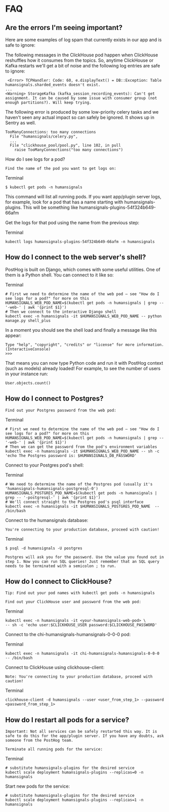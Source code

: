 # FAQ

## Are the errors I'm seeing important?

Here are some examples of log spam that currently exists in our app and is safe to ignore:

The following messages in the ClickHouse pod happen when ClickHouse reshuffles how it consumes from the topics. So, anytime ClickHouse or Kafka restarts we'll get a bit of noise and the following log entries are safe to ignore:
```
 <Error> TCPHandler: Code: 60, e.displayText() = DB::Exception: Table humansignals.sharded_events doesn't exist.
...
<Warning> StorageKafka (kafka_session_recording_events): Can't get assignment. It can be caused by some issue with consumer group (not enough partitions?). Will keep trying.
```

The following error is produced by some low-priority celery tasks and we haven't seen any actual impact so can safely be ignored. It shows up in Sentry as well.
```
TooManyConnections: too many connections
  File "humansignals/celery.py",
  ...
  File "clickhouse_pool/pool.py", line 102, in pull
    raise TooManyConnections("too many connections")
```

How do I see logs for a pod?

    Find the name of the pod you want to get logs on:

Terminal
```
$ kubectl get pods -n humansignals
```

This command will list all running pods. If you want app/plugin server logs, for example, look for a pod that has a name starting with humansignals-plugins. This will be something like humansignals-plugins-54f324b649-66afm

Get the logs for that pod using the name from the previous step:

Terminal

```
kubectl logs humansignals-plugins-54f324b649-66afm -n humansignals
```

## How do I connect to the web server's shell?

PostHog is built on Django, which comes with some useful utilities. One of them is a Python shell. You can connect to it like so:

Terminal

```
# First we need to determine the name of the web pod – see "How do I see logs for a pod?" for more on this
HUMANSIGNALS_WEB_POD_NAME=$(kubectl get pods -n humansignals | grep -- '-web-' | awk '{print $1}')
# Then we connect to the interactive Django shell
kubectl exec -n humansignals -it $HUMANSIGNALS_WEB_POD_NAME -- python manage.py shell_plus
```

In a moment you should see the shell load and finally a message like this appear:

```
Type "help", "copyright", "credits" or "license" for more information.
(InteractiveConsole)
>>>
```

That means you can now type Python code and run it with PostHog context (such as models) already loaded! For example, to see the number of users in your instance run:

```
User.objects.count()
```

## How do I connect to Postgres?

    Find out your Postgres password from the web pod:

Terminal
```
# First we need to determine the name of the web pod – see "How do I see logs for a pod?" for more on this
HUMANSIGNALS_WEB_POD_NAME=$(kubectl get pods -n humansignals | grep -- '-web-' | awk '{print $1}')
# Then we can get the password from the pod's environment variables
kubectl exec -n humansignals -it $HUMANSIGNALS_WEB_POD_NAME -- sh -c 'echo The Postgres password is: $HUMANSIGNALS_DB_PASSWORD'
```

Connect to your Postgres pod's shell:

Terminal

```
# We need to determine the name of the Postgres pod (usually it's 'humansignals-humansignals-postgresql-0')
HUMANSIGNALS_POSTGRES_POD_NAME=$(kubectl get pods -n humansignals | grep -- '-postgresql-' | awk '{print $1}')
# We'll connect straight to the Postgres pod's psql interface
kubectl exec -n humansignals -it $HUMANSIGNALS_POSTGRES_POD_NAME  -- /bin/bash
```

Connect to the humansignals database:

    You're connecting to your production database, proceed with caution!

Terminal
```
$ psql -d humansignals -U postgres
```
    Postgres will ask you for the password. Use the value you found out in step 1. Now you can run SQL queries! Just remember that an SQL query needs to be terminated with a semicolon ; to run.

## How do I connect to ClickHouse?

    Tip: Find out your pod names with kubectl get pods -n humansignals

    Find out your ClickHouse user and password from the web pod:

Terminal

```
kubectl exec -n humansignals -it <your-humansignals-web-pod> \
-- sh -c 'echo user:$CLICKHOUSE_USER password:$CLICKHOUSE_PASSWORD'
```

Connect to the chi-humansignals-humansignals-0-0-0 pod:

Terminal
```
kubectl exec -n humansignals -it chi-humansignals-humansignals-0-0-0  -- /bin/bash
```

Connect to ClickHouse using clickhouse-client:

    Note: You're connecting to your production database, proceed with caution!

Terminal
```
clickhouse-client -d humansignals --user <user_from_step_1> --password <password_from_step_1>
```

## How do I restart all pods for a service?

    Important: Not all services can be safely restarted this way. It is safe to do this for the app/plugin server. If you have any doubts, ask someone from the PostHog team.

    Terminate all running pods for the service:

Terminal
```
# substitute humansignals-plugins for the desired service
kubectl scale deployment humansignals-plugins --replicas=0 -n humansignals
```

Start new pods for the service:

```
# substitute humansignals-plugins for the desired service
kubectl scale deployment humansignals-plugins --replicas=1 -n humansignals
```